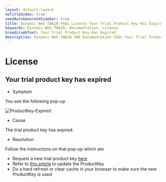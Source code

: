 ```yaml
---
layout: default-layout
noTitleIndex: true
needAutoGenerateSidebar: true
title: Dynamic Web TWAIN FAQs License Your Trial Product Key Has Expired
keywords: Dynamic Web TWAIN, Documentation, License
breadcrumbText: Your Trial Product Key Has Expired
description: Dynamic Web TWAIN SDK Documentation FAQs Your Trial Product Key Has Expired
---
```


# License

## Your trial product key has expired

* Symptom

You see the following pop-up

![ProductKey-Expired]({{site.assets}}imgs/ProductKey-Expired.png)

* Cause

The trial product key has expired.

* Resolution

Follow the instructions on that pop-up which are

  + Request a new trial product key <a href="https://www.dynamsoft.com/customer/license/trialLicense" target="_blank">here</a>
  + Refer to [this article]({{site.indepth}}development/upgrade.html#update-the-license-key) to update the ProductKey
  + Do a hard refresh or clear cache in your browser to make sure the new ProductKey is used